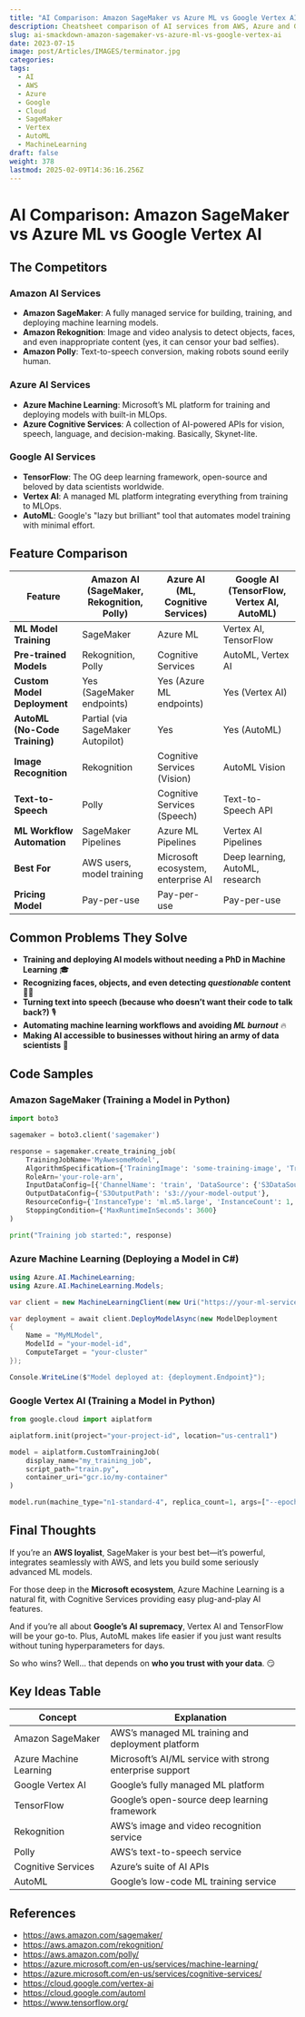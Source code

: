 ```yaml
---
title: "AI Comparison: Amazon SageMaker vs Azure ML vs Google Vertex AI"
description: Cheatsheet comparison of AI services from AWS, Azure and GCP
slug: ai-smackdown-amazon-sagemaker-vs-azure-ml-vs-google-vertex-ai
date: 2023-07-15
image: post/Articles/IMAGES/terminator.jpg
categories: 
tags:
  - AI
  - AWS
  - Azure
  - Google
  - Cloud
  - SageMaker
  - Vertex
  - AutoML
  - MachineLearning
draft: false
weight: 378
lastmod: 2025-02-09T14:36:16.256Z
---
```

# AI Comparison: Amazon SageMaker vs Azure ML vs Google Vertex AI

<!-- 
## Introduction

Welcome to the **AI Smackdown**, where the biggest cloud vendors go head-to-head in the ultimate machine learning battle! 🥊

In this corner, we have **Amazon's AI arsenal**: SageMaker, Rekognition, and Polly, flexing their muscle in model training, image recognition, and text-to-speech.

Over here, repping the **Azure squad**, we’ve got Azure Machine Learning and Cognitive Services, Microsoft’s brainy attempt to dominate AI.

And finally, stepping into the ring from **Google Cloud**, we have TensorFlow, Vertex AI, and AutoML—because if anyone knows AI, it’s the company that probably knows what you’ll search next. 🤖

Let’s break it down and see who packs the biggest AI punch! 🧠💥
-->

## The Competitors

### **Amazon AI Services**

* **Amazon SageMaker**: A fully managed service for building, training, and deploying machine learning models.
* **Amazon Rekognition**: Image and video analysis to detect objects, faces, and even inappropriate content (yes, it can censor your bad selfies).
* **Amazon Polly**: Text-to-speech conversion, making robots sound eerily human.

### **Azure AI Services**

* **Azure Machine Learning**: Microsoft’s ML platform for training and deploying models with built-in MLOps.
* **Azure Cognitive Services**: A collection of AI-powered APIs for vision, speech, language, and decision-making. Basically, Skynet-lite.

### **Google AI Services**

* **TensorFlow**: The OG deep learning framework, open-source and beloved by data scientists worldwide.
* **Vertex AI**: A managed ML platform integrating everything from training to MLOps.
* **AutoML**: Google's "lazy but brilliant" tool that automates model training with minimal effort.

## Feature Comparison

| Feature                       | Amazon AI (SageMaker, Rekognition, Polly) | Azure AI (ML, Cognitive Services)  | Google AI (TensorFlow, Vertex AI, AutoML) |
| ----------------------------- | ----------------------------------------- | ---------------------------------- | ----------------------------------------- |
| **ML Model Training**         | SageMaker                                 | Azure ML                           | Vertex AI, TensorFlow                     |
| **Pre-trained Models**        | Rekognition, Polly                        | Cognitive Services                 | AutoML, Vertex AI                         |
| **Custom Model Deployment**   | Yes (SageMaker endpoints)                 | Yes (Azure ML endpoints)           | Yes (Vertex AI)                           |
| **AutoML (No-Code Training)** | Partial (via SageMaker Autopilot)         | Yes                                | Yes (AutoML)                              |
| **Image Recognition**         | Rekognition                               | Cognitive Services (Vision)        | AutoML Vision                             |
| **Text-to-Speech**            | Polly                                     | Cognitive Services (Speech)        | Text-to-Speech API                        |
| **ML Workflow Automation**    | SageMaker Pipelines                       | Azure ML Pipelines                 | Vertex AI Pipelines                       |
| **Best For**                  | AWS users, model training                 | Microsoft ecosystem, enterprise AI | Deep learning, AutoML, research           |
| **Pricing Model**             | Pay-per-use                               | Pay-per-use                        | Pay-per-use                               |

## Common Problems They Solve

* **Training and deploying AI models without needing a PhD in Machine Learning** 🎓
* **Recognizing faces, objects, and even detecting *questionable* content** 🕵️‍♂️
* **Turning text into speech (because who doesn’t want their code to talk back?)** 🎙️
* **Automating machine learning workflows and avoiding *ML burnout*** 🔥
* **Making AI accessible to businesses without hiring an army of data scientists** 💼

## Code Samples

### **Amazon SageMaker (Training a Model in Python)**

```python
import boto3

sagemaker = boto3.client('sagemaker')

response = sagemaker.create_training_job(
    TrainingJobName='MyAwesomeModel',
    AlgorithmSpecification={'TrainingImage': 'some-training-image', 'TrainingInputMode': 'File'},
    RoleArn='your-role-arn',
    InputDataConfig=[{'ChannelName': 'train', 'DataSource': {'S3DataSource': {'S3Uri': 's3://your-data'}}}],
    OutputDataConfig={'S3OutputPath': 's3://your-model-output'},
    ResourceConfig={'InstanceType': 'ml.m5.large', 'InstanceCount': 1, 'VolumeSizeInGB': 10},
    StoppingCondition={'MaxRuntimeInSeconds': 3600}
)

print("Training job started:", response)
```

### **Azure Machine Learning (Deploying a Model in C#)**

```csharp
using Azure.AI.MachineLearning;
using Azure.AI.MachineLearning.Models;

var client = new MachineLearningClient(new Uri("https://your-ml-service.com"), new DefaultAzureCredential());

var deployment = await client.DeployModelAsync(new ModelDeployment
{
    Name = "MyMLModel",
    ModelId = "your-model-id",
    ComputeTarget = "your-cluster"
});

Console.WriteLine($"Model deployed at: {deployment.Endpoint}");
```

### **Google Vertex AI (Training a Model in Python)**

```python
from google.cloud import aiplatform

aiplatform.init(project="your-project-id", location="us-central1")

model = aiplatform.CustomTrainingJob(
    display_name="my_training_job",
    script_path="train.py",
    container_uri="gcr.io/my-container"
)

model.run(machine_type="n1-standard-4", replica_count=1, args=["--epochs", "10"])
```

## Final Thoughts

If you’re an **AWS loyalist**, SageMaker is your best bet—it’s powerful, integrates seamlessly with AWS, and lets you build some seriously advanced ML models.

For those deep in the **Microsoft ecosystem**, Azure Machine Learning is a natural fit, with Cognitive Services providing easy plug-and-play AI features.

And if you’re all about **Google’s AI supremacy**, Vertex AI and TensorFlow will be your go-to. Plus, AutoML makes life easier if you just want results without tuning hyperparameters for days.

So who wins? Well… that depends on **who you trust with your data**. 😏

## Key Ideas Table

| Concept                | Explanation                                              |
| ---------------------- | -------------------------------------------------------- |
| Amazon SageMaker       | AWS’s managed ML training and deployment platform        |
| Azure Machine Learning | Microsoft’s AI/ML service with strong enterprise support |
| Google Vertex AI       | Google’s fully managed ML platform                       |
| TensorFlow             | Google’s open-source deep learning framework             |
| Rekognition            | AWS’s image and video recognition service                |
| Polly                  | AWS’s text-to-speech service                             |
| Cognitive Services     | Azure’s suite of AI APIs                                 |
| AutoML                 | Google’s low-code ML training service                    |

## References

* https://aws.amazon.com/sagemaker/
* https://aws.amazon.com/rekognition/
* https://aws.amazon.com/polly/
* https://azure.microsoft.com/en-us/services/machine-learning/
* https://azure.microsoft.com/en-us/services/cognitive-services/
* https://cloud.google.com/vertex-ai
* https://cloud.google.com/automl
* https://www.tensorflow.org/
